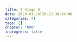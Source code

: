 ```yaml
---
title: 2 Kings 6
date: 2020-03-28T20:23:34-04:00
categories: []
tags: []
chapter: "006"
inprogress: false
---
```


